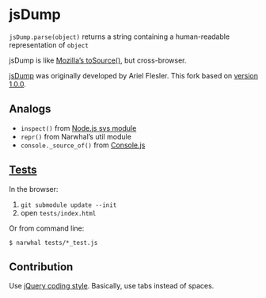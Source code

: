 jsDump
======

`jsDump.parse(object)` returns a string containing a human-readable representation of `object`

jsDump is like [Mozilla’s toSource()](https://developer.mozilla.org/en/Core_JavaScript_1.5_Reference/Objects/Function/toSource),
but cross-browser.

[jsDump](http://flesler.blogspot.com/2008/05/jsdump-pretty-dump-of-any-javascript.html)
was originally developed by Ariel Flesler.
This fork based on [version 1.0.0](http://code.google.com/p/flesler-projects/source/browse/trunk/javascript/JSDump/).


Analogs
-------

  - `inspect()` from [Node.js sys module](http://nodejs.org/api.html#_system_module)
  - `repr()` from Narwhal’s util module
  - `console._source_of()` from [Console.js](http://github.com/NV/console.js/)


[Tests](http://nv.github.com/jsDump/tests/)
-----
In the browser:

  1. `git submodule update --init`
  2. open `tests/index.html`

Or from command line:

    $ narwhal tests/*_test.js


Contribution
------------
Use [jQuery coding style](http://docs.jquery.com/UI_Developer_Guide#Coding_Style).
Basically, use tabs instead of spaces.